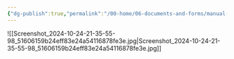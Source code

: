 ```yaml
---
{"dg-publish":true,"permalink":"/00-home/06-documents-and-forms/manual-applications/donor-perfect/"}
---
```


![[Screenshot_2024-10-24-21-35-55-98_51606159b24eff83e24a54116878fe3e.jpg\|Screenshot_2024-10-24-21-35-55-98_51606159b24eff83e24a54116878fe3e.jpg]]